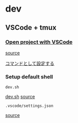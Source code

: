 # dev

## VSCode + tmux

### [Open project with VSCode](../articles/vscode/cli.md#open)

[source](https://github.com/suimenkathemove/dotfiles/blob/main/.commands/open-slack-clone.sh)

[コマンドとして設定する](https://github.com/suimenkathemove/dotfiles/tree/main/.commands)

### Setup default shell

`dev.sh`

[dev.sh](../../articles/dev.sh)
[source](https://github.com/suimenkathemove/slack-clone/blob/main/dev.sh)

`.vscode/settings.json`

[source](https://github.com/suimenkathemove/slack-clone/commit/1b99651b36170c5a5d4035043dd7a2935c1bc774)
